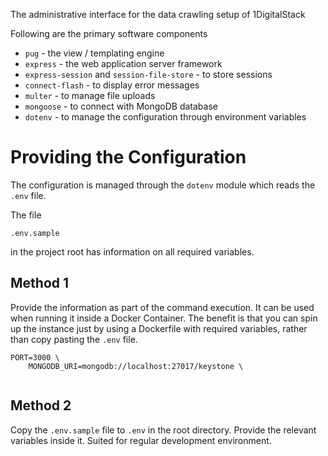 The administrative interface for the data crawling setup of 1DigitalStack

Following are the primary software components
* `pug` - the view / templating engine
* `express` - the web application server framework
* `express-session` and `session-file-store` - to store sessions
* `connect-flash` - to display error messages
* `multer` - to manage file uploads
* `mongoose` - to connect with MongoDB database
* `dotenv` - to manage the configuration through environment variables

# Providing the Configuration

The configuration is managed through the `dotenv` module which reads the `.env` file.

The file

```
.env.sample
```

in the project root has information on all required variables.

## Method 1

Provide the information as part of the command execution. It can be used when running it inside a Docker Container. The benefit is that you can spin up the instance just by using a Dockerfile with required variables, rather than copy pasting the `.env` file.

```
PORT=3000 \
    MONGODB_URI=mongodb://localhost:27017/keystone \
    
```

## Method 2

Copy the `.env.sample` file to `.env` in the root directory. Provide the relevant variables inside it. Suited for regular development environment.